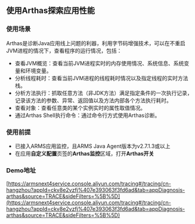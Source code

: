 ## **使用Arthas探索应用性能**

### 使用场景
Arthas是诊断Java应用线上问题的利器，利用字节码增强技术，可以在不重启JVM进程的情况下，查看程序的运行情况，包括：

- 查看JVM概览：查看当前JVM进程实时的内存使用情况、系统信息、系统变量和环境变量。
- 分析线程耗时：查看当前JVM进程的线程耗时情况以及指定线程的实时方法栈。
- 分析方法执行：抓取任意方法（非JDK方法）满足指定条件的一次执行记录，记录该方法的参数、异常、返回值以及方法内部各个方法执行耗时。
- 查看对象：查看任意类的某个实例实时的属性取值情况。
- 通过Arthas Shell执行命令：通过命令行方式使用Arthas诊断。
### **使用前提**

- 已接入ARMS应用监控，且ARMS Java Agent版本为v2.7.1.3或以上
- 在应用**自定义配置**页签的**Arthas监控**区域，打开**Arthas开关**
### Demo地址
[https://armsnext4service.console.aliyun.com/tracing#/tracing/cn-hangzhou?appId=ckv8e2vzfj%407e393063f3fd6ad&tab=appDiagnosis-arthas&source=TRACE&sideFilters=%5B%5D](https://armsnext4service.console.aliyun.com/tracing#/tracing/cn-hangzhou?appId=ckv8e2vzfj%407e393063f3fd6ad&tab=appDiagnosis-arthas&source=TRACE&sideFilters=%5B%5D)
